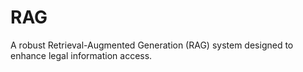 # RAG
A robust Retrieval-Augmented Generation (RAG) system designed to enhance legal information access.
